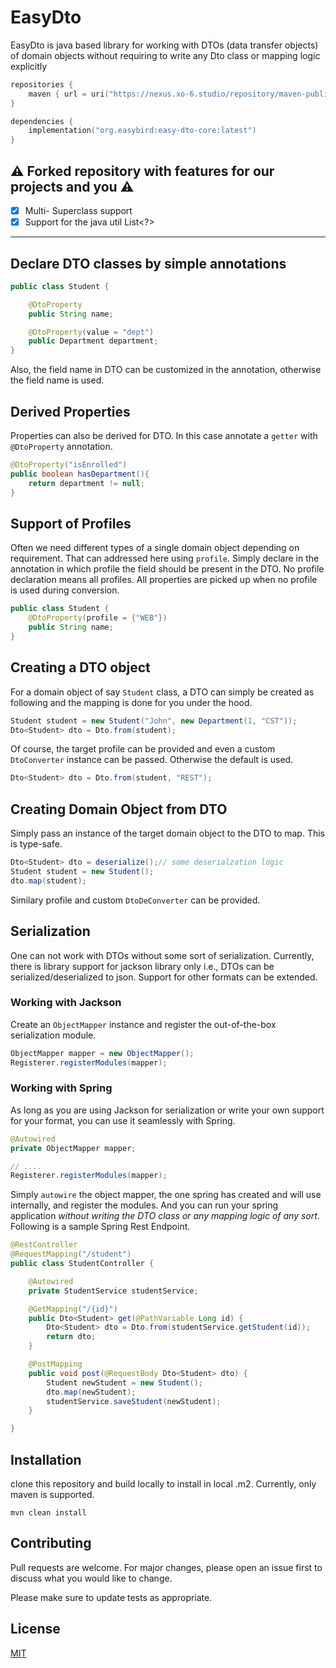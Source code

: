 # EasyDto
EasyDto is java based library for working with DTOs (data transfer objects) of domain objects without requiring to
write any Dto class or mapping logic explicitly


```kts
repositories {
    maven { url = uri("https://nexus.xo-6.studio/repository/maven-public/") }
}

dependencies {
    implementation("org.easybird:easy-dto-core:latest")
}
```
## ⚠️ Forked repository with features for our projects and you ⚠️

- [x] Multi- Superclass support
- [x] Support for the java util List<?>

---

## Declare DTO classes by simple annotations

```java
public class Student {

    @DtoProperty
    public String name;

    @DtoProperty(value = "dept")
    public Department department;
}
```

Also, the field name in DTO can be customized in the annotation, otherwise the field name is used.

## Derived Properties

Properties can also be derived for DTO. In this case annotate a `getter` with `@DtoProperty` annotation.

```java
@DtoProperty("isEnrolled")
public boolean hasDepartment(){
    return department != null;
}
```

## Support of Profiles

Often we need different types of a single domain object depending on requirement. That can addressed here using
`profile`. Simply declare in the annotation in which profile the field should be present in the DTO. No profile
declaration means all profiles. All properties are picked up when no profile is used during conversion.

```java
public class Student {
    @DtoProperty(profile = {"WEB"})
    public String name;
}
```

## Creating a DTO object

For a domain object of say `Student` class, a DTO can simply be created as following and the mapping is done for
you under the hood.

```java
Student student = new Student("John", new Department(1, "CST"));
Dto<Student> dto = Dto.from(student);
```

Of course, the target profile can be provided and even a custom `DtoConverter` instance can be passed. Otherwise the
default is used.

```java
Dto<Student> dto = Dto.from(student, "REST");
```

## Creating Domain Object from DTO

Simply pass an instance of the target domain object to the DTO to map. This is type-safe.

```java
Dto<Student> dto = deserialize();// some deserialzation logic
Student student = new Student();
dto.map(student);
```

Similary profile and custom `DtoDeConverter` can be provided.

## Serialization

One can not work with DTOs without some sort of serialization. Currently, there is library support for jackson library
only i.e., DTOs can be serialized/deserialized to json. Support for other formats can be extended.

### Working with Jackson

Create an `ObjectMapper` instance and register the out-of-the-box serialization module.

```java
ObjectMapper mapper = new ObjectMapper();
Registerer.registerModules(mapper);
```

### Working with Spring

As long as you are using Jackson for serialization or write your own support for your format, you can use it seamlessly
with Spring.

```java
@Autowired
private ObjectMapper mapper;

// ....
Registerer.registerModules(mapper);
```

Simply `autowire` the object mapper, the one spring has created and will use internally, and register the modules. And
you can run your spring application *without writing the DTO class or any mapping logic of any sort*. Following is a 
sample Spring Rest Endpoint.

```java
@RestController
@RequestMapping("/student")
public class StudentController {

    @Autowired
    private StudentService studentService;

    @GetMapping("/{id}")
    public Dto<Student> get(@PathVariable Long id) {
        Dto<Student> dto = Dto.from(studentService.getStudent(id));
        return dto;
    }

    @PostMapping
    public void post(@RequestBody Dto<Student> dto) {
        Student newStudent = new Student();
        dto.map(newStudent);
        studentService.saveStudent(newStudent);
    }

}
```


## Installation

clone this repository and build locally to install in local .m2. Currently, only maven is supported.

```shell
mvn clean install
```

## Contributing
Pull requests are welcome. For major changes, please open an issue first to discuss what you would like to change.

Please make sure to update tests as appropriate.

## License
[MIT](https://choosealicense.com/licenses/mit/)
